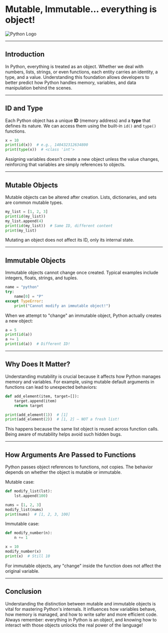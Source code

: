 # Mutable, Immutable... everything is object!

![Python Logo](https://upload.wikimedia.org/wikipedia/commons/c/c3/Python-logo-notext.svg)

---

## Introduction

In Python, everything is treated as an object. Whether we deal with numbers, lists, strings, or even functions, each entity carries an identity, a type, and a value. Understanding this foundation allows developers to better predict how Python handles memory, variables, and data manipulation behind the scenes.

---

## ID and Type

Each Python object has a unique **ID** (memory address) and a **type** that defines its nature. We can access them using the built-in `id()` and `type()` functions.

```python
x = 10
print(id(x))  # e.g., 140432312634800
print(type(x))  # <class 'int'>
```

Assigning variables doesn't create a new object unless the value changes, reinforcing that variables are simply references to objects.

---
## Mutable Objects

Mutable objects can be altered after creation. Lists, dictionaries, and sets are common mutable types.

```python
my_list = [1, 2, 3]
print(id(my_list))
my_list.append(4)
print(id(my_list))  # Same ID, different content
print(my_list)
```

Mutating an object does not affect its ID, only its internal state.

---

## Immutable Objects

Immutable objects cannot change once created. Typical examples include integers, floats, strings, and tuples.

```python
name = "python"
try:
    name[0] = "P"
except TypeError:
    print("Cannot modify an immutable object!")
```

When we attempt to "change" an immutable object, Python actually creates a new object:

```python
a = 5
print(id(a))
a += 1
print(id(a))  # Different ID!
```

---
## Why Does It Matter?

Understanding mutability is crucial because it affects how Python manages memory and variables. For example, using mutable default arguments in functions can lead to unexpected behaviors:

```python
def add_element(item, target=[]):
    target.append(item)
    return target

print(add_element(1))  # [1]
print(add_element(2))  # [1, 2] — NOT a fresh list!
```

This happens because the same list object is reused across function calls. Being aware of mutability helps avoid such hidden bugs.

---

## How Arguments Are Passed to Functions

Python passes object references to functions, not copies.
The behavior depends on whether the object is mutable or immutable.

Mutable case:

```python
def modify_list(lst):
    lst.append(100)

nums = [1, 2, 3]
modify_list(nums)
print(nums)  # [1, 2, 3, 100]
```

Immutable case:

```python
def modify_number(n):
    n += 1

x = 10
modify_number(x)
print(x)  # Still 10
```

For immutable objects, any "change" inside the function does not affect the original variable.

---

## Conclusion

Understanding the distinction between mutable and immutable objects is vital for mastering Python's internals. It influences how variables behave, how memory is managed, and how to write safer and more efficient code.
Always remember: everything in Python is an object, and knowing how to interact with those objects unlocks the real power of the language!
